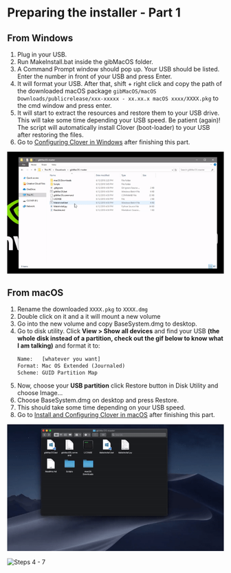 # Preparing the installer - Part 1

## From Windows

1. Plug in your USB.
2. Run MakeInstall.bat inside the gibMacOS folder.
3. A Command Prompt window should pop up. Your USB should be listed. Enter the number in front of your USB and press Enter.
4. It will format your USB. After that, shift + right click and copy the path of the downloaded macOS package `gibMacOS/macOS Downloads/publicrelease/xxx-xxxxx - xx.xx.x macOS xxxx/XXXX.pkg` to the cmd window and press enter.
5. It will start to extract the resources and restore them to your USB drive. This will take some time depending your USB speed. Be patient \(again\)! The script will automatically install Clover \(boot-loader\) to your USB after restoring the files.
6. Go to [Configuring Clover in Windows](https://raw.githubusercontent.com/doesprintfwork/hackintoshisfun.ml/docsify/clover-installtion/usb-clover/usb-clover-win.md) after finishing this part.

![](../../_images/ezgif-4-8fa1279bb84c.gif)

## From macOS

1. Rename the downloaded `XXXX.pkg` to `XXXX.dmg`
2. Double click on it and a it will mount a new volume
3. Go into the new volume and copy BaseSystem.dmg to desktop.
4. Go to disk utility. Click **View &gt; Show all devices** and find your USB **\(the whole disk instead of a partition, check out the gif below to know what I am talking\)** and format it to: 
    ```
    Name:   [whatever you want]
    Format: Mac OS Extended (Journaled)
    Scheme: GUID Partition Map
    ```
5. Now, choose your **USB partition** click Restore button in Disk Utility and choose Image...
6. Choose BaseSystem.dmg on desktop and press Restore.
7. This should take some time depending on your USB speed.
8. Go to [Install and Configuring Clover in macOS](../../clover-installtion/usb-clover/usb-clover-macos.md) after finishing this part.

![Steps 1 - 3](../../_images/ezgif-4-c4f2b894d040.gif)

![Steps 4 - 7](../../_images/restoring-to-usb.gif)

